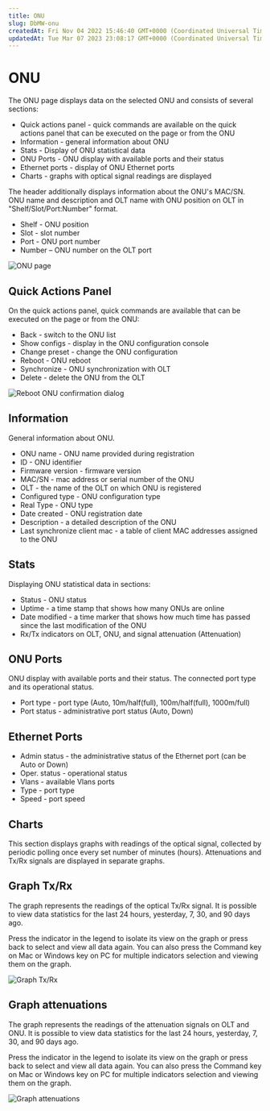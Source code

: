 ```yaml
---
title: ONU
slug: DbMW-onu
createdAt: Fri Nov 04 2022 15:46:40 GMT+0000 (Coordinated Universal Time)
updatedAt: Tue Mar 07 2023 23:08:17 GMT+0000 (Coordinated Universal Time)
---
```


# ONU

The ONU page displays data on the selected ONU and consists of several sections:

* Quick actions panel - quick commands are available on the quick actions panel that can be executed on the page or from the ONU
* Information - general information about ONU
* Stats - Display of ONU statistical data
* ONU Ports - ONU display with available ports and their status
* Ethernet ports - display of ONU Ethernet ports
* Charts - graphs with optical signal readings are displayed

The header additionally displays information about the ONU's MAC/SN. ONU name and description and OLT name with ONU position on OLT in "Shelf/Slot/Port:Number" format.

* Shelf - ONU position
* Slot - slot number
* Port - ONU port number
* Number – ONU number on the OLT port

![ONU page](../.gitbook/assets/eGU5GENHX30KaO9WlwDXj\_image.png)

## Quick Actions Panel

On the quick actions panel, quick commands are available that can be executed on the page or from the ONU:

* Back - switch to the ONU list
* Show configs - display in the ONU configuration console
* Change preset - change the ONU configuration
* Reboot - ONU reboot
* Synchronize - ONU synchronization with OLT
* Delete - delete the ONU from the OLT

![Reboot ONU confirmation dialog](../.gitbook/assets/cb45fpvcPT-LOMVW1uqIR\_image.png)

## Information

General information about ONU.

* ONU name - ONU name provided during registration
* ID - ONU identifier
* Firmware version - firmware version
* MAC/SN - mac address or serial number of the ONU
* OLT - the name of the OLT on which ONU is registered
* Configured type - ONU configuration type
* Real Type - ONU type
* Date created - ONU registration date
* Description - a detailed description of the ONU
* Last synchronize client mac - a table of client MAC addresses assigned to the ONU

## Stats

Displaying ONU statistical data in sections:

* Status - ONU status
* Uptime - a time stamp that shows how many ONUs are online
* Date modified - a time marker that shows how much time has passed since the last modification of the ONU
* Rx/Tx indicators on OLT, ONU, and signal attenuation (Attenuation)

## ONU Ports

ONU display with available ports and their status. The connected port type and its operational status.

* Port type - port type (Auto, 10m/half(full), 100m/half(full), 1000m/full)
* Port status - administrative port status (Auto, Down)

## Ethernet Ports

* Admin status - the administrative status of the Ethernet port (can be Auto or Down)
* Oper. status - operational status
* Vlans - available Vlans ports
* Type - port type
* Speed - port speed

## Charts

This section displays graphs with readings of the optical signal, collected by periodic polling once every set number of minutes (hours). Attenuations and Tx/Rx signals are displayed in separate graphs.

## Graph Tx/Rx

The graph represents the readings of the optical Tx/Rx signal. It is possible to view data statistics for the last 24 hours, yesterday, 7, 30, and 90 days ago.

Press the indicator in the legend to isolate its view on the graph or press back to select and view all data again. You can also press the Command key on Mac or Windows key on PC for multiple indicators selection and viewing them on the graph.

![Graph Tx/Rx](../.gitbook/assets/zDdW\_wuvW2Pwz25QvTsjK\_image.png)

## Graph attenuations

The graph represents the readings of the attenuation signals on OLT and ONU. It is possible to view data statistics for the last 24 hours, yesterday, 7, 30, and 90 days ago.

Press the indicator in the legend to isolate its view on the graph or press back to select and view all data again. You can also press the Command key on Mac or Windows key on PC for multiple indicators selection and viewing them on the graph.

![Graph attenuations](../.gitbook/assets/ypjzai\_byXXxqvKCgqh\_X\_image.png)

